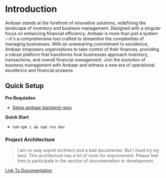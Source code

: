 # Introduction
 Ambaar stands at the forefront of innovative solutions, redefining the landscape of inventory and business management. Designed with a singular focus on enhancing financial efficiency, Ambaar is more than just a system—it's a comprehensive tool crafted to streamline the complexities of managing businesses. With an unwavering commitment to excellence, Ambaar empowers organizations to take control of their finances, providing a robust platform that transforms how businesses approach inventory, transactions, and overall financial management. Join the evolution of business management with Ambaar and witness a new era of operational excellence and financial prowess.

## Quick Setup

**Pre Requisites**

- <a href="https://github.com/abdulroufsidhu/ambaar_backend_repo.git" target="_blank">Setup ambaar-backend-repo</a>

**Quick Start**

- run `npm i && npm run dev`

### Project Architecture
> I am no way expret architect and a bad documentor. But I must try my best. This architecture has a lot of room for improvement.
Please feel free to participate in the section of documentation or development.

[Link To Documentation](./src/shared/models/readme.md)

